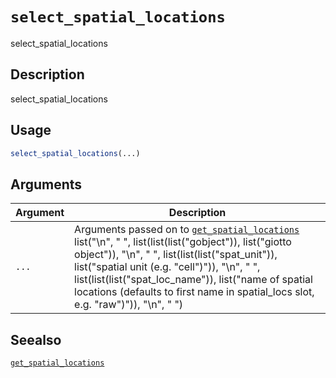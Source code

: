 # `select_spatial_locations`

select_spatial_locations


## Description

select_spatial_locations


## Usage

```r
select_spatial_locations(...)
```


## Arguments

Argument      |Description
------------- |----------------
`...`     |      Arguments passed on to [`get_spatial_locations`](#getspatiallocations)   list("\n", "    ", list(list(list("gobject")), list("giotto object")), "\n", "    ", list(list(list("spat_unit")), list("spatial unit (e.g. \"cell\")")), "\n", "    ", list(list(list("spat_loc_name")), list("name of spatial locations (defaults to first name in spatial_locs slot, e.g. \"raw\")")), "\n", "  ")


## Seealso

[`get_spatial_locations`](#getspatiallocations)


